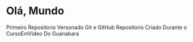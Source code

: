# Olá, Mundo
 Primeiro Repositorio Versonado Git e GitHub
 Repositorio Criado Durante o CursoEmVideo Do Guanabara 
